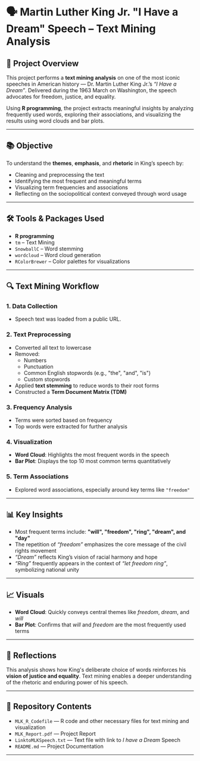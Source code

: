 # 🗣️ Martin Luther King Jr. "I Have a Dream" Speech – Text Mining Analysis

## 📌 Project Overview

This project performs a **text mining analysis** on one of the most iconic speeches in American history — Dr. Martin Luther King Jr.’s *“I Have a Dream”*. Delivered during the 1963 March on Washington, the speech advocates for freedom, justice, and equality.

Using **R programming**, the project extracts meaningful insights by analyzing frequently used words, exploring their associations, and visualizing the results using word clouds and bar plots.

---

## 📚 Objective

To understand the **themes**, **emphasis**, and **rhetoric** in King’s speech by:
- Cleaning and preprocessing the text
- Identifying the most frequent and meaningful terms
- Visualizing term frequencies and associations
- Reflecting on the sociopolitical context conveyed through word usage

---

## 🛠️ Tools & Packages Used

- **R programming**
- `tm` – Text Mining
- `SnowballC` – Word stemming
- `wordcloud` – Word cloud generation
- `RColorBrewer` – Color palettes for visualizations

---

## 🔍 Text Mining Workflow

### 1. **Data Collection**
- Speech text was loaded from a public URL.

### 2. **Text Preprocessing**
- Converted all text to lowercase
- Removed:
  - Numbers
  - Punctuation
  - Common English stopwords (e.g., "the", "and", "is")
  - Custom stopwords
- Applied **text stemming** to reduce words to their root forms
- Constructed a **Term Document Matrix (TDM)**

### 3. **Frequency Analysis**
- Terms were sorted based on frequency
- Top words were extracted for further analysis

### 4. **Visualization**
- **Word Cloud**: Highlights the most frequent words in the speech
- **Bar Plot**: Displays the top 10 most common terms quantitatively

### 5. **Term Associations**
- Explored word associations, especially around key terms like `"freedom"`

---

## 📊 Key Insights

- Most frequent terms include: **"will", "freedom", "ring", "dream", and "day"**
- The repetition of *“freedom”* emphasizes the core message of the civil rights movement
- *“Dream”* reflects King’s vision of racial harmony and hope
- *“Ring”* frequently appears in the context of *“let freedom ring”*, symbolizing national unity

---

## 📈 Visuals

- **Word Cloud**: Quickly conveys central themes like *freedom*, *dream*, and *will*
- **Bar Plot**: Confirms that *will* and *freedom* are the most frequently used terms

---

## 🧠 Reflections

This analysis shows how King's deliberate choice of words reinforces his **vision of justice and equality**. Text mining enables a deeper understanding of the rhetoric and enduring power of his speech.

---

## 📂 Repository Contents

- `MLK_R_Codefile` — R code and other necessary files for text mining and visualization
- `MLK_Report.pdf` — Project Report
- `LinktoMLKSpeech.txt` — Text file with link to *I have a Dream* Speech
- `README.md` — Project Documentation

---

